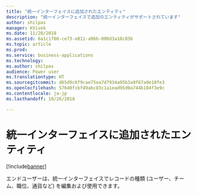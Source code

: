 ```yaml
---
title: "統一インターフェイスに追加されたエンティティ"
description: "統一インターフェイスで追加のエンティティがサポートされています"
author: shilpas
manager: KVivek
ms.date: 11/20/2018
ms.assetid: 6a1c1f60-ce73-e811-a96b-000d3a18c83b
ms.topic: article
ms.prod: 
ms.service: business-applications
ms.technology: 
ms.author: shilpas
audience: Power user
ms.translationtype: HT
ms.sourcegitcommit: d65d9c6f9cae75ea7d7934a95b3a9f67a9e10fe3
ms.openlocfilehash: 57640fcbf49abc83c1a1ead95d0a744b104f3e9c
ms.contentlocale: ja-jp
ms.lasthandoff: 10/26/2018

---
```

# <a name="entities-added-to-the-unified-interface"></a>統一インターフェイスに追加されたエンティティ


[!include[banner](../../includes/banner.md)]

エンドユーザーは、統一インターフェイスでレコードの種類 (ユーザー、チーム、職位、通貨など) を編集および使用できます。 

